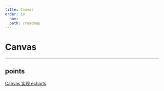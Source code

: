 ```yaml
---
title: Canvas
order: 18
  nav:
  path: /roadmap
---
```


# Canvas

---

## points

[Canvas 实现 echarts](https://juejin.cn/post/6950684708443258894)
